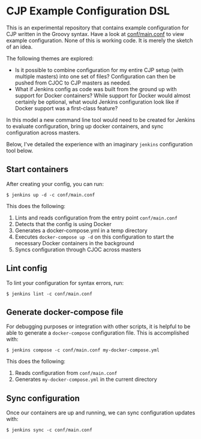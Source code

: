 # CJP Example Configuration DSL

This is an experimental repository that contains example configuration for CJP
written in the Groovy syntax. Have a look at [conf/main.conf](conf/main.conf)
to view example configuration. None of this is working code. It is merely the
sketch of an idea.

The following themes are explored:

* Is it possible to combine configuration for my entire CJP setup (with
  multiple masters) into one set of files? Configuration can then be pushed
  from CJOC to CJP masters as needed.
* What if Jenkins config as code was built from the ground up with support for
  Docker containers? While support for Docker would almost certainly be
  optional, what would Jenkins configuration look like if Docker support was a
  first-class feature?

In this model a new command line tool would need to be created for Jenkins to
evaluate configuration, bring up docker containers, and sync configuration
across masters.

Below, I've detailed the experience with an imaginary `jenkins` configuration
tool below.


## Start containers

After creating your config, you can run:

    $ jenkins up -d -c conf/main.conf

This does the following:

1. Lints and reads configuration from the entry point `conf/main.conf`
2. Detects that the config is using Docker
3. Generates a docker-compose.yml in a temp directory
4. Executes `docker-compose up -d` on this configuration to start the necessary Docker containers in the background
3. Syncs configuration through CJOC across masters


## Lint config

To lint your configuration for syntax errors, run:

    $ jenkins lint -c conf/main.conf


## Generate docker-compose file

For debugging purposes or integration with other scripts, it is helpful to be
able to generate a `docker-compose` configuration file. This is accomplished with:

    $ jenkins compose -c conf/main.conf my-docker-compose.yml

This does the following:

1. Reads configuration from `conf/main.conf`
2. Generates `my-docker-compose.yml` in the current directory 


## Sync configuration

Once our containers are up and running, we can sync configuration updates with:

    $ jenkins sync -c conf/main.conf
